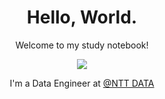<h1 align="center">Hello, World.</h1>

<div align="center">
  
  <p>Welcome to my study notebook!</p>
  
<img src="https://github.blog/wp-content/uploads/2018/10/46896184-b679fc80-ce30-11e8-88bf-921e9b788f7c.gif?resize=200%2C200" />

I'm a Data Engineer at [@NTT DATA](https://www.nttdata.com/global/en/)

